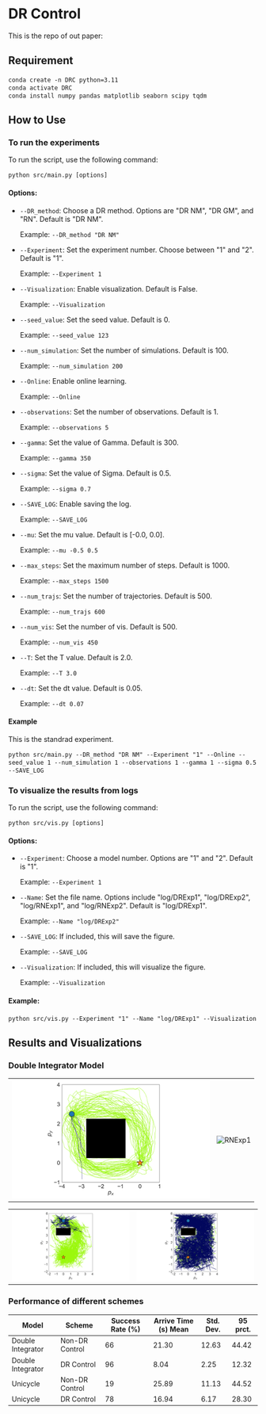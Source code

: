 # DR Control

This is the repo of out paper:

## Requirement

```shell
conda create -n DRC python=3.11
conda activate DRC
conda install numpy pandas matplotlib seaborn scipy tqdm
```

## How to Use

### To run the experiments

To run the script, use the following command:

```
python src/main.py [options]
```

#### Options:

- `--DR_method`: Choose a DR method. Options are "DR NM", "DR GM", and "RN". Default is "DR NM".

  Example: `--DR_method "DR NM"`
- `--Experiment`: Set the experiment number. Choose between "1" and "2". Default is "1".

  Example: `--Experiment 1`
- `--Visualization`: Enable visualization. Default is False.

  Example: `--Visualization`
- `--seed_value`: Set the seed value. Default is 0.

  Example: `--seed_value 123`
- `--num_simulation`: Set the number of simulations. Default is 100.

  Example: `--num_simulation 200`
- `--Online`: Enable online learning.

  Example: `--Online`
- `--observations`: Set the number of observations. Default is 1.

  Example: `--observations 5`
- `--gamma`: Set the value of Gamma. Default is 300.

  Example: `--gamma 350`
- `--sigma`: Set the value of Sigma. Default is 0.5.

  Example: `--sigma 0.7`
- `--SAVE_LOG`: Enable saving the log.

  Example: `--SAVE_LOG`
- `--mu`: Set the mu value. Default is [-0.0, 0.0].

  Example: `--mu -0.5 0.5`
- `--max_steps`: Set the maximum number of steps. Default is 1000.

  Example: `--max_steps 1500`
- `--num_trajs`: Set the number of trajectories. Default is 500.

  Example: `--num_trajs 600`
- `--num_vis`: Set the number of vis. Default is 500.

  Example: `--num_vis 450`
- `--T`: Set the T value. Default is 2.0.

  Example: `--T 3.0`
- `--dt`: Set the dt value. Default is 0.05.

  Example: `--dt 0.07`

#### Example

This is the standrad experiment.

```
python src/main.py --DR_method "DR NM" --Experiment "1" --Online --seed_value 1 --num_simulation 1 --observations 1 --gamma 1 --sigma 0.5 --SAVE_LOG

```

### To visualize the results from logs

To run the script, use the following command:

```
python src/vis.py [options]
```

#### Options:

- `--Experiment`: Choose a model number. Options are "1" and "2". Default is "1".

  Example: `--Experiment 1`
- `--Name`: Set the file name. Options include "log/DRExp1", "log/DRExp2", "log/RNExp1", and "log/RNExp2". Default is "log/DRExp1".

  Example: `--Name "log/DRExp2"`
- `--SAVE_LOG`: If included, this will save the figure.

  Example: `--SAVE_LOG`
- `--Visualization`: If included, this will visualize the figure.

  Example: `--Visualization`

#### Example:

```shell
python src/vis.py --Experiment "1" --Name "log/DRExp1" --Visualization
```

## Results and Visualizations

### Double Integrator Model

<table>
<tr>
<td><img src="./log/DRExp1/DRExp1.png" alt="DRExp1" width="400"/></td>
<td><img src="./log/RNExp1/RNExp1.png" alt="RNExp1" width="400"/></td>
</tr>
</table>

<table>
<tr>
<td><img src="./log/DRExp2/DRExp2.png" alt="DRExp2" width="400"/></td>
<td><img src="./log/RNExp2/RNExp2.png" alt="RNExp2" width="400"/></td>
</tr>
</table>

### Performance of different schemes

| Model             | Scheme         | Success Rate (%) | Arrive Time (s) Mean | Std. Dev. | 95 prct. |
| ----------------- | -------------- | ---------------- | -------------------- | --------- | -------- |
| Double Integrator | Non-DR Control | 66               | 21.30                | 12.63     | 44.42    |
| Double Integrator | DR Control     | 96               | 8.04                 | 2.25      | 12.32    |
| Unicycle          | Non-DR Control | 19               | 25.89                | 11.13     | 44.52    |
| Unicycle          | DR Control     | 78               | 16.94                | 6.17      | 28.30    |
